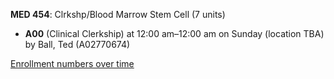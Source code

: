**MED 454**: Clrkshp/Blood Marrow Stem Cell (7 units)

- **A00** (Clinical Clerkship) at 12:00 am–12:00 am on Sunday (location TBA) by Ball, Ted (A02770674)

[Enrollment numbers over time](./MED454.tsv)
